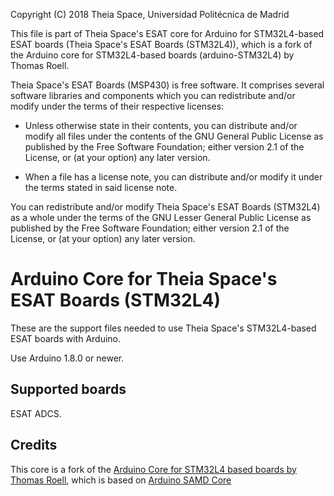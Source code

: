 Copyright (C) 2018 Theia Space, Universidad Politécnica de Madrid

This file is part of Theia Space's ESAT core for Arduino for
STM32L4-based ESAT boards (Theia Space's ESAT Boards (STM32L4)), which
is a fork of the Arduino core for STM32L4-based boards
(arduino-STM32L4) by Thomas Roell.

Theia Space's ESAT Boards (MSP430) is free software.  It comprises
several software libraries and components which you can redistribute
and/or modify under the terms of their respective licenses:

  * Unless otherwise state in their contents, you can distribute
    and/or modify all files under the contents of the GNU General
    Public License as published by the Free Software Foundation;
    either version 2.1 of the License, or (at your option) any later
    version.

  * When a file has a license note, you can distribute and/or modify
    it under the terms stated in said license note.

You can redistribute and/or modify Theia Space's ESAT Boards (STM32L4)
as a whole under the terms of the GNU Lesser General Public License as
published by the Free Software Foundation; either version 2.1 of the
License, or (at your option) any later version.


# Arduino Core for Theia Space's ESAT Boards (STM32L4)

These are the support files needed to use Theia Space's STM32L4-based ESAT boards with Arduino.

Use Arduino 1.8.0 or newer.


## Supported boards

ESAT ADCS.


## Credits

This core is a fork of the [Arduino Core for STM32L4 based boards by Thomas Roell](https://github.com/GrumpyOldPizza/arduino-STM32L4), which is based on [Arduino SAMD Core](https://github.com/arduino/ArduinoCore-samd)

